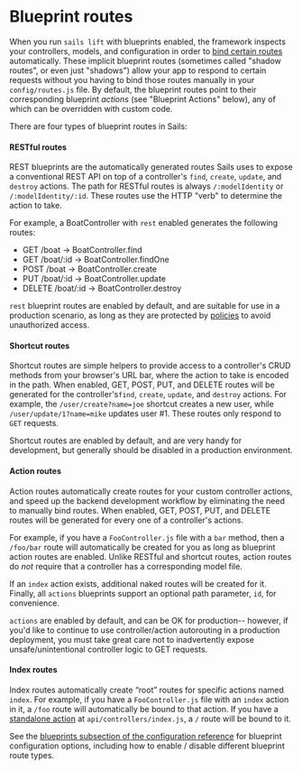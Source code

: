 # Blueprint routes

When you run `sails lift` with blueprints enabled, the framework inspects your controllers, models, and configuration in order to [bind certain routes](http://sailsjs.com/documentation/concepts/Routes) automatically. These implicit blueprint routes (sometimes called "shadow routes", or even just "shadows") allow your app to respond to certain requests without you having to bind those routes manually in your `config/routes.js` file.  By default, the blueprint routes point to their corresponding blueprint *actions* (see "Blueprint Actions" below), any of which can be overridden with custom code.

There are four types of blueprint routes in Sails:

#### RESTful routes
REST blueprints are the automatically generated routes Sails uses to expose a conventional REST API on top of a controller's `find`, `create`, `update`, and `destroy` actions. The path for RESTful routes is always `/:modelIdentity` or `/:modelIdentity/:id`.  These routes use the HTTP "verb" to determine the action to take.

For example, a BoatController with `rest` enabled generates the following routes:

+ GET /boat -> BoatController.find
+ GET /boat/:id -> BoatController.findOne
+ POST /boat -> BoatController.create
+ PUT /boat/:id -> BoatController.update
+ DELETE /boat/:id -> BoatController.destroy

`rest` blueprint routes are enabled by default, and are suitable for use in a production scenario, as long as they are protected by [policies](http://sailsjs.com/documentation/concepts/Policies) to avoid unauthorized access.

#### Shortcut routes
Shortcut routes are simple helpers to provide access to a controller's CRUD methods from your browser's URL bar, where the action to take is encoded in the path.  When enabled, GET, POST, PUT, and DELETE routes will be generated for the controller's`find`, `create`, `update`, and `destroy` actions.  For example, the `/user/create?name=joe` shortcut creates a new user, while `/user/update/1?name=mike` updates user #1. These routes only respond to `GET` requests.

Shortcut routes are enabled by default, and are very handy for development, but generally should be disabled in a production environment.

#### Action routes

Action routes automatically create routes for your custom controller actions, and speed up the backend development workflow by eliminating the need to manually bind routes. When enabled, GET, POST, PUT, and DELETE routes will be generated for every one of a controller's actions.

For example, if you have a `FooController.js` file with a `bar` method, then a `/foo/bar` route will automatically be created for you as long as blueprint action routes are enabled.  Unlike RESTful and shortcut routes, action routes do *not* require that a controller has a corresponding model file.

If an `index` action exists, additional naked routes will be created for it. Finally, all `actions` blueprints support an optional path parameter, `id`, for convenience.

`actions` are enabled by default, and can be OK for production-- however, if you'd like to continue to use controller/action autorouting in a production deployment, you must take great care not to inadvertently expose unsafe/unintentional controller logic to GET requests.
#### Index routes

Index routes automatically create &ldquo;root&rdquo; routes for specific actions named `index`.  For example, if you have a `FooController.js` file with an `index` action in it, a `/foo` route will automatically be bound to that action.  If you have a [standalone action](http://sailsjs.com/documentation/concepts/actions-and-controllers#?standalone-actions) at `api/controllers/index.js`, a `/` route will be bound to it.

See the [blueprints subsection of the configuration reference](http://sailsjs.com/documentation/reference/sails.config/sails.config.blueprints.html) for blueprint configuration options, including how to enable / disable different blueprint route types.

<docmeta name="displayName" value="Blueprint routes">
